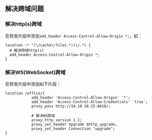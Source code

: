 ## 解决跨域问题

### 解决http(s)跨域

在转发片段中添加`add_header Access-Control-Allow-Origin *;`，如：

```shell
location ~* ^(\/cache\/files.*)(\/.*) {
  # 解決跨域http(s)
  add_header Access-Control-Allow-Origin *;
}
```

### 解决WS(WebSocket)跨域

在转发片段中添加如下片段：

```shell
location /office/{
			add_header 'Access-Control-Allow-Origin' '*';
            add_header 'Access-Control-Allow-Credentials' 'true';
			proxy_pass http://10.10.10.25:8010/;
			
			# 解决WS跨域
			proxy_http_version 1.1;
			proxy_set_header Upgrade $http_upgrade;
			proxy_set_header Connection "upgrade";
}
```

